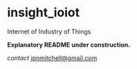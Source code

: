 # insight_ioiot
Internet of Industry of Things

**Explanatory README under construction.**

*contact* jpnmitchell@gmail.com

